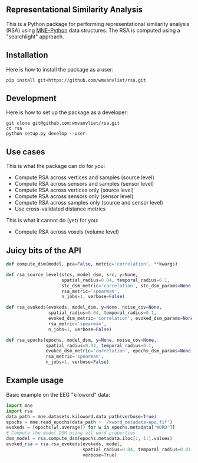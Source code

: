 Representational Similarity Analysis
------------------------------------

This is a Python package for performing representational similarity analysis (RSA) using [MNE-Python](https://martinos.org/mne/stable/index.html) data structures. The RSA is computed using a "searchlight" approach.

## Installation

Here is how to install the package as a user:

`pip install git+https://github.com/wmvanvliet/rsa.git`


## Development

Here is how to set up the package as a developer:

```
git clone git@github.com:wmvanvliet/rsa.git
cd rsa
python setup.py develop --user
```


## Use cases

This is what the package can do for you:

 - Compute RSA across vertices and samples (source level)
 - Compute RSA across sensors and samples (sensor level)
 - Compute RSA across vertices only (source level)
 - Compute RSA across sensors only (sensor level)
 - Compute RSA across samples only (source and sensor level)
 - Use cross-validated distance metrics

This is what it cannot do (yet) for you:

 - Compute RSA across voxels (volume level)


## Juicy bits of the API 

```python
def compute_dsm(model, pca=False, metric='correlation', **kwargs)

def rsa_source_level(stcs, model_dsm, src, y=None,
                     spatial_radius=0.04, temporal_radius=0.1,
		             stc_dsm_metric='correlation', stc_dsm_params=None,
		             rsa_metric='spearman',
                     n_jobs=1, verbose=False)

def rsa_evokeds(evokeds, model_dsm, y=None, noise_cov=None,
                spatial_radius=0.04, temporal_radius=0.1,
                evoked_dsm_metric='correlation', evoked_dsm_params=None,
		        rsa_metric='spearman',
                n_jobs=1, verbose=False)

def rsa_epochs(epochs, model_dsm, y=None, noise_cov=None,
		       spatial_radius=0.04, temporal_radius=0.1,
               evoked_dsm_metric='correlation', epochs_dsm_params=None,
		       rsa_metric='spearman',
               n_jobs=1, verbose=False)
```

## Example usage

Basic example on the EEG "kiloword" data:

```python
import mne
import rsa
data_path = mne.datasets.kiloword.data_path(verbose=True)
epochs = mne.read_epochs(data_path + '/kword_metadata-epo.fif')
evokeds = [epochs[w].average() for w in epochs.metadata['WORD']]
# Compute the model DSM using all word properties
dsm_model = rsa.compute_dsm(epochs.metadata.iloc[:, 1:].values)
evoked_rsa = rsa.rsa_evokeds(evokeds, model,
                             spatial_radius=0.04, temporal_radius=0.01,
			                 verbose=True)
```
